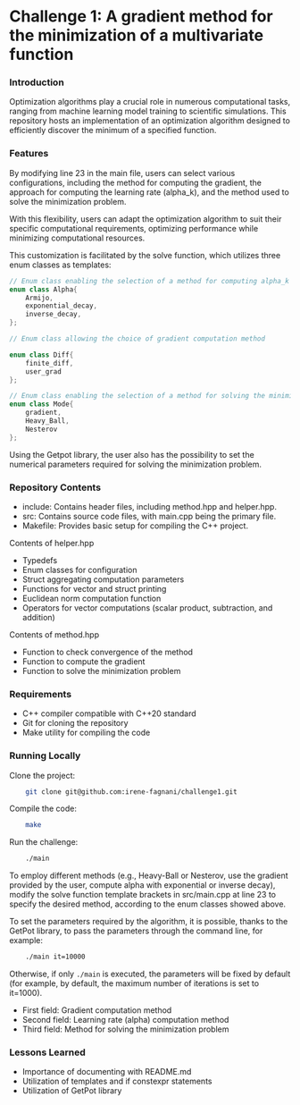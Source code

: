 # Challenge 1: A gradient method for the minimization of a multivariate function

### Introduction
Optimization algorithms play a crucial role in numerous computational tasks, ranging from machine learning model training to scientific simulations. This repository hosts an implementation of an optimization algorithm designed to efficiently discover the minimum of a specified function.
### Features
By modifying line 23 in the main file, users can select various configurations, including the method for computing the gradient, the approach for computing the learning rate (alpha_k), and the method used to solve the minimization problem.

With this flexibility, users can adapt the optimization algorithm to suit their specific computational requirements, optimizing performance while minimizing computational resources.

This customization is facilitated by the solve function, which utilizes three enum classes as templates:

```C++
// Enum class enabling the selection of a method for computing alpha_k
enum class Alpha{
    Armijo,
    exponential_decay,
    inverse_decay,
};

// Enum class allowing the choice of gradient computation method

enum class Diff{
    finite_diff,
    user_grad
};

// Enum class enabling the selection of a method for solving the minimization problem
enum class Mode{
    gradient,
    Heavy_Ball,
    Nesterov
};
```

Using the Getpot library, the user also has the possibility to set the numerical parameters required for solving the minimization problem.

### Repository Contents
+ include: Contains header files, including method.hpp and helper.hpp.
+ src: Contains source code files, with main.cpp being the primary file.
+ Makefile: Provides basic setup for compiling the C++ project.

Contents of helper.hpp

+ Typedefs
+ Enum classes for configuration
+ Struct aggregating computation parameters
+ Functions for vector and struct printing
+ Euclidean norm computation function
+ Operators for vector computations (scalar product, subtraction, and addition)

Contents of method.hpp
+ Function to check convergence of the method
+ Function to compute the gradient
+ Function to solve the minimization problem
### Requirements
+ C++ compiler compatible with C++20 standard
+ Git for cloning the repository
+ Make utility for compiling the code
### Running Locally
Clone the project:
```bash
    git clone git@github.com:irene-fagnani/challenge1.git
```
Compile the code:
```bash
    make
```
Run the challenge:
```bash
    ./main
```
To employ different methods (e.g., Heavy-Ball or Nesterov, use the gradient provided by the user, compute alpha with exponential or inverse decay), modify the solve function template brackets in src/main.cpp at line 23 to specify the desired method, according to the enum classes showed above.


To set the parameters required by the algorithm, it is possible, thanks to the GetPot library, to pass the parameters through the command line, for example:

```bash
    ./main it=10000
```

Otherwise, if only `./main` is executed, the parameters will be fixed by default (for example, by default, the maximum number of iterations is set to it=1000).



+ First field: Gradient computation method
+ Second field: Learning rate (alpha) computation method
+ Third field: Method for solving the minimization problem
### Lessons Learned
+ Importance of documenting with README.md
+ Utilization of templates and if constexpr statements
+ Utilization of GetPot library                                 
